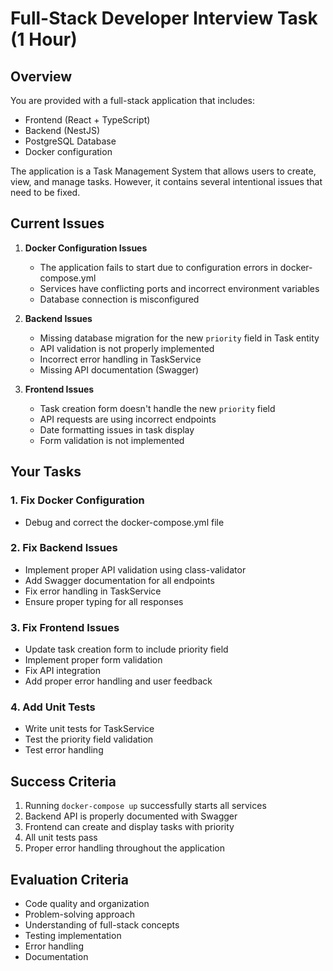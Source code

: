 # Full-Stack Developer Interview Task (1 Hour)

## Overview

You are provided with a full-stack application that includes:

- Frontend (React + TypeScript)
- Backend (NestJS)
- PostgreSQL Database
- Docker configuration

The application is a Task Management System that allows users to create, view, and manage tasks. However, it contains several intentional issues that need to be fixed.

## Current Issues

1. **Docker Configuration Issues**

   - The application fails to start due to configuration errors in docker-compose.yml
   - Services have conflicting ports and incorrect environment variables
   - Database connection is misconfigured

2. **Backend Issues**

   - Missing database migration for the new `priority` field in Task entity
   - API validation is not properly implemented
   - Incorrect error handling in TaskService
   - Missing API documentation (Swagger)

3. **Frontend Issues**
   - Task creation form doesn't handle the new `priority` field
   - API requests are using incorrect endpoints
   - Date formatting issues in task display
   - Form validation is not implemented

## Your Tasks

### 1. Fix Docker Configuration

- Debug and correct the docker-compose.yml file

### 2. Fix Backend Issues

- Implement proper API validation using class-validator
- Add Swagger documentation for all endpoints
- Fix error handling in TaskService
- Ensure proper typing for all responses

### 3. Fix Frontend Issues

- Update task creation form to include priority field
- Implement proper form validation
- Fix API integration
- Add proper error handling and user feedback

### 4. Add Unit Tests

- Write unit tests for TaskService
- Test the priority field validation
- Test error handling

## Success Criteria

1. Running `docker-compose up` successfully starts all services
2. Backend API is properly documented with Swagger
3. Frontend can create and display tasks with priority
4. All unit tests pass
5. Proper error handling throughout the application

## Evaluation Criteria

- Code quality and organization
- Problem-solving approach
- Understanding of full-stack concepts
- Testing implementation
- Error handling
- Documentation
